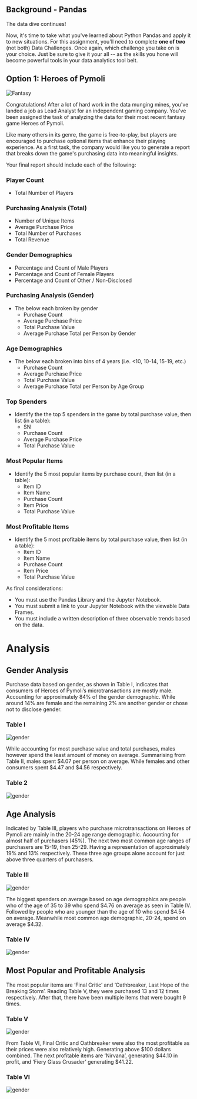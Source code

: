 
## Background - Pandas

The data dive continues!

Now, it's time to take what you've learned about Python Pandas and apply it to new situations. For this assignment, you'll need to complete **one of two** (not both)  Data Challenges. Once again, which challenge you take on is your choice. Just be sure to give it your all -- as the skills you hone will become powerful tools in your data analytics tool belt.



## Option 1: Heroes of Pymoli

![Fantasy](Images/Fantasy.png)

Congratulations! After a lot of hard work in the data munging mines, you've landed a job as Lead Analyst for an independent gaming company. You've been assigned the task of analyzing the data for their most recent fantasy game Heroes of Pymoli.

Like many others in its genre, the game is free-to-play, but players are encouraged to purchase optional items that enhance their playing experience. As a first task, the company would like you to generate a report that breaks down the game's purchasing data into meaningful insights.

Your final report should include each of the following:

### Player Count

* Total Number of Players

### Purchasing Analysis (Total)

* Number of Unique Items
* Average Purchase Price
* Total Number of Purchases
* Total Revenue

### Gender Demographics

* Percentage and Count of Male Players
* Percentage and Count of Female Players
* Percentage and Count of Other / Non-Disclosed

### Purchasing Analysis (Gender)

* The below each broken by gender
  * Purchase Count
  * Average Purchase Price
  * Total Purchase Value
  * Average Purchase Total per Person by Gender

### Age Demographics

* The below each broken into bins of 4 years (i.e. &lt;10, 10-14, 15-19, etc.)
  * Purchase Count
  * Average Purchase Price
  * Total Purchase Value
  * Average Purchase Total per Person by Age Group

### Top Spenders

* Identify the the top 5 spenders in the game by total purchase value, then list (in a table):
  * SN
  * Purchase Count
  * Average Purchase Price
  * Total Purchase Value

### Most Popular Items

* Identify the 5 most popular items by purchase count, then list (in a table):
  * Item ID
  * Item Name
  * Purchase Count
  * Item Price
  * Total Purchase Value

### Most Profitable Items

* Identify the 5 most profitable items by total purchase value, then list (in a table):
  * Item ID
  * Item Name
  * Purchase Count
  * Item Price
  * Total Purchase Value

As final considerations:

* You must use the Pandas Library and the Jupyter Notebook.
* You must submit a link to your Jupyter Notebook with the viewable Data Frames.
* You must include a written description of three observable trends based on the data.

# Analysis

## Gender Analysis

Purchase data based on gender, as shown in Table I, indicates that consumers of Heroes of Pymoli’s microtransactions are mostly male. Accounting for approximately 84% of the gender demographic. While around 14% are female and the remaining 2% are another gender or chose not to disclose gender.
### Table I
![gender](images/Gender_Statistics.png)


While accounting for most purchase value and total purchases, males however spend the least amount of money on average. Summarising from Table II, males spent $4.07 per person on average. While females and other consumers spent $4.47 and $4.56 respectively.

### Table 2 
![gender](images/gender_avg.png)

## Age Analysis

Indicated by Table III, players who purchase microtransactions on Heroes of Pymoli are mainly in the 20-24 age range demographic. Accounting for almost half of purchasers (45%). The next two most common age ranges of purchasers are 15-19, then 25-29. Having a representation of approximately 19% and 13% respectively. These three age groups alone account for just above three quarters of purchasers.

### Table III
![gender](images/Age_stats.png)

The biggest spenders on average based on age demographics are people who of the age of 35 to 39 who spend $4.76 on average as seen in Table IV.  Followed by people who are younger than the age of 10 who spend $4.54 on average. Meanwhile most common age demographic, 20-24, spend on average $4.32.

### Table IV
![gender](images/age_avg.png)

## Most Popular and Profitable Analysis

The most popular items are ‘Final Critic’ and ‘Oathbreaker, Last Hope of the Breaking Storm’. Reading Table V, they were purchased 13 and 12 times respectively. After that, there have been multiple items that were bought 9 times.

### Table V
![gender](images/Most_Popular.png)

From Table VI, Final Critic and Oathbreaker were also the most profitable as their prices were also relatively high. Generating above $100 dollars combined. The next profitable items are ‘Nirvana’, generating $44.10 in profit, and ‘Fiery Glass Crusader’ generating $41.22.

### Table VI 
![gender](images/book_avg.png)









